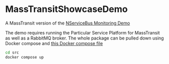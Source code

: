# MassTransitShowcaseDemo

A MassTransit version of the [NServiceBus Monitoring Demo](https://github.com/Particular/MonitoringDemo/)

The demo requires running the Particular Service Platform for MassTransit as well as a RabbitMQ broker. The whole package can be pulled down using Docker compose and [this Docker compose file](/src/docker-compose.yml)

```cmd
cd src
docker compose up
```
